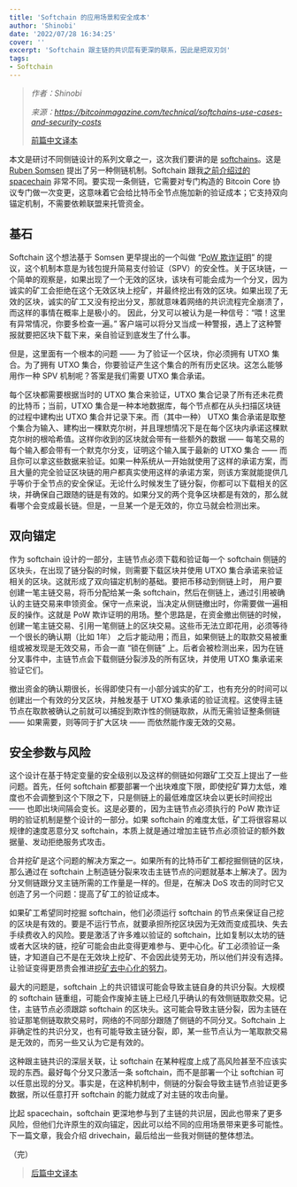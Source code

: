 ```yaml
---
title: 'Softchain 的应用场景和安全成本'
author: 'Shinobi'
date: '2022/07/28 16:34:25'
cover: ''
excerpt: 'Softchain 跟主链的共识层有更深的联系，因此是把双刃剑'
tags:
- Softchain
---
```



> *作者：Shinobi*
>
> *来源：<https://bitcoinmagazine.com/technical/softchains-use-cases-and-security-costs>*
>
> [前篇中文译本](https://www.btcstudy.org/2022/07/06/spacechains-unlocks-bitcoin-use-cases/)

本文是研讨不同侧链设计的系列文章之一，这次我们要讲的是 [softchains](https://gist.github.com/RubenSomsen/7ecf7f13dc2496aa7eed8815a02f13d1)。这是 [Ruben Somsen](https://twitter.com/somsenruben) 提出了另一种侧链机制。Softchain 跟我[之前介绍过的 spacechain](https://bitcoinmagazine.com/technical/spacechains-unlocks-bitcoin-use-cases) 非常不同。要实现一条侧链，它需要对专门构造的 Bitcoin Core 协议专门做一次变更，这意味着它会给比特币全节点施加新的验证成本；它支持双向锚定机制，不需要依赖联盟来托管资金。

## 基石

Softchain 这个想法基于 Somsen 更早提出的一个叫做 “[PoW 欺诈证明](https://lists.linuxfoundation.org/pipermail/bitcoin-dev/2019-April/016873.html)” 的提议，这个机制本意是为钱包提升简易支付验证（SPV）的安全性。关于区块链，一个简单的观察是，如果出现了一个无效的区块，该块有可能会成为一个分叉，因为诚实的矿工会拒绝在这个无效区块上挖矿，并最终挖出有效的区块。如果出现了无效的区块，诚实的矿工又没有挖出分叉，那就意味着网络的共识流程完全崩溃了，而这样的事情在概率上是极小的。 因此，分叉可以被认为是一种信号：“喂！这里有异常情况，你要多检查一遍。” 客户端可以将分叉当成一种警报，遇上了这种警报就要把区块下载下来，亲自验证到底发生了什么事。

但是，这里面有一个根本的问题 —— 为了验证一个区块，你必须拥有 UTXO 集合。为了拥有 UTXO 集合，你要验证产生这个集合的所有历史区块。这怎么能够用作一种 SPV 机制呢？答案是我们需要 UTXO 集合承诺。

每个区块都需要根据当时的 UTXO 集合来验证，UTXO 集合记录了所有还未花费的比特币；当前，UTXO 集合是一种本地数据库，每个节点都在从头扫描区块链的过程中建构出 UTXO 集合并记录下来。而（其中一种） UTXO 集合承诺是取整个集合为输入、建构出一棵默克尔树，并且理想情况下是在每个区块内承诺这棵默克尔树的根哈希值。这样你收到的区块就会带有一些额外的数据 —— 每笔交易的每个输入都会带有一个默克尔分支，证明这个输入属于最新的 UTXO 集合 —— 而且你可以拿这些数据来验证。如果一种系统从一开始就使用了这样的承诺方案，而且大量的完全验证区块链的用户都真实使用这样的承诺方案，则该方案就能提供几乎等价于全节点的安全保证。无论什么时候发生了链分裂，你都可以下载相关的区块，并确保自己跟随的链是有效的。如果分叉的两个竞争区块都是有效的，那么就看哪个会变成最长链。但是，一旦某一个是无效的，你立马就会检测出来。

## 双向锚定

作为 softchain 设计的一部分，主链节点必须下载和验证每一个 softchain 侧链的区块头，在出现了链分裂的时候，则需要下载区块并使用 UTXO 集合承诺来验证相关的区块。这就形成了双向锚定机制的基础。要把币移动到侧链上时， 用户要创建一笔主链交易，将币分配给某一条 softchain，然后在侧链上，通过引用被确认的主链交易来申领资金。保守一点来说，当决定从侧链撤出时，你需要做一遍相反的操作。这就是 PoW 欺诈证明的用场。整个思路是，在资金撤出侧链的时候，创建一笔主链交易、引用一笔侧链上的区块交易。这些币无法立即花用，必须等待一个很长的确认期（比如 1年）                                                                                                              之后才能动用；而且，如果侧链上的取款交易被重组或被发现是无效交易，币会一直 “锁在侧链” 上。后者会被检测出来，因为在链分叉事件中，主链节点会下载侧链分裂涉及的所有区块，并使用 UTXO 集承诺来验证它们。

撤出资金的确认期很长，长得即使只有一小部分诚实的矿工，也有充分的时间可以创建出一个有效的分叉区块，并触发基于 UTXO 集承诺的验证流程。这使得主链节点在取款被确认之前就可以捕捉到欺诈性的侧链取款，从而无需验证整条侧链 —— 如果需要，则等同于扩大区块 —— 而依然能作废无效的交易。

## 安全参数与风险

这个设计在基于特定变量的安全级别以及这样的侧链如何跟矿工交互上提出了一些问题。首先，任何 softchain 都要部署一个出块难度下限，即使挖矿算力太低，难度也不会调整到这个下限之下，只是侧链上的最低难度区块会以更长时间挖出 —— 也即出块间隔会变长。这是必要的，因为主链节点必须执行的 PoW 欺诈证明的验证机制是整个设计的一部分。如果 softchain 的难度太低，矿工将很容易以规律的速度恶意分叉 softchain，本质上就是通过增加主链节点必须验证的额外数据量、发动拒绝服务式攻击。

合并挖矿是这个问题的解决方案之一。如果所有的比特币矿工都挖掘侧链的区块，那么通过在 softchain 上制造链分裂来攻击主链节点的问题就基本上解决了。因为分叉侧链跟分叉主链所需的工作量是一样的。但是，在解决 DoS 攻击的同时它又创造了另一个问题：提高了矿工的验证成本。

如果矿工希望同时挖掘 softchain，他们必须运行 softchain 的节点来保证自己挖的区块是有效的。要是不运行节点，就要承担所挖区块因为无效而变成孤块、失去手续费收入的风险。要是激活了许多难以验证的 softchain，比如复制以太坊的链或者大区块的链，挖矿可能会由此变得更难参与、更中心化。矿工必须验证一条链，才知道自己不是在无效块上挖矿、不会因此徒劳无功，所以他们并没有选择。让验证变得更昂贵会推进[挖矿去中心化的努力](https://bitcoinmagazine.com/technical/p2pool-bitcoin-mining-decentralization)。

最大的问题是，softchain 上的共识错误可能会导致主链自身的共识分裂。大规模的 softchain 链重组，可能会作废掉主链上已经几乎确认的有效侧链取款交易。记住，主链节点必须跟踪 softchain 的区块头。这可能会导致主链分裂，因为主链在验证那笔侧链取款交易时，网络的不同部分跟随了侧链的不同分叉。Softchain 上非确定性的共识分叉，也有可能导致主链分裂，即，某一些节点认为一笔取款交易是无效的，而另一些又认为它是有效的。

这种跟主链共识的深层关联，让 softchain 在某种程度上成了高风险甚至不应该实现的东西。最好每个分叉只激活一条 softchain，而不是部署一个让 softchian 可以任意出现的分叉。事实是，在这种机制中，侧链的分裂会导致主链节点验证更多数据，所以任意打开 softchain 的能力就成了对主链的攻击向量。

比起 spacechain，softchain 更深地参与到了主链的共识层，因此也带来了更多风险，但他们允许原生的双向锚定，因此可以给不同的应用场景带来更多可能性。下一篇文章，我会介绍 drivechain，最后给出一些我对侧链的整体想法。

（完）

> [后篇中文译本](https://www.btcstudy.org/2022/07/29/drivechains-allow-sidechain-node-miners/)